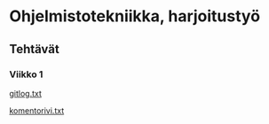 #  Ohjelmistotekniikka, harjoitustyö

## Tehtävät

### Viikko 1

[gitlog.txt](https://github.com/SuloKM/ot-harjoitustyo/tree/master/laskarit/viikko1/gitlog.txt)

[komentorivi.txt](https://github.com/SuloKM/ot-harjoitustyo/tree/master/laskarit/viikko1/komentorivi.txt)
